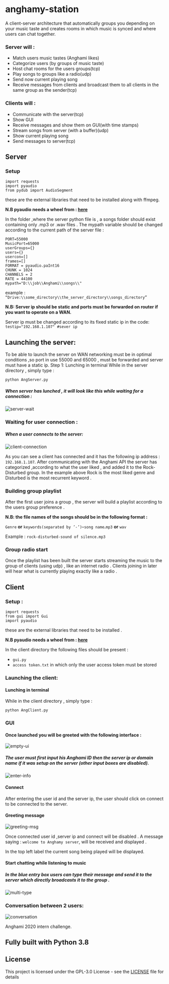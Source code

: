 # anghamy-station


A client-server architecture that automatically groups you depending on your music taste and creates rooms in which music is synced and where users can chat together.

### Server will :

* Match users music tastes (Anghami likes)
* Categorize users (by groups of music taste)
* Host chat rooms for the users groups(tcp)
* Play songs to groups like a radio(udp)
* Send now current playing song
* Receive messages from clients and broadcast them to all clients in the same group as the sender(tcp)
### Clients will :
* Communicate with the server(tcp)
* Show GUI 
* Receive messages and show them on GUI(with time stamps)
* Stream songs from server (with a buffer)(udp)
* Show current playing song
* Send messages to server(tcp)
## Server
### Setup
```
import requests
import pyaudio
from pydub import AudioSegment
```
these are the external libraries that need to be installed along with ffmpeg.

**N.B pyaudio needs a wheel from : [here](https://www.lfd.uci.edu/~gohlke/pythonlibs/#pyaudio)**

In the folder ,where the server python file is , a songs folder should exist containing only .mp3 or .wav files .
The mypath variable should be changed according to the current path of the server file :
```
PORT=55000
MusicPort=65000
userGroups={}
users={}
usercon=[]
frames=[]
FORMAT = pyaudio.paInt16
CHUNK = 1024
CHANNELS = 2
RATE = 44100
mypath="D:\\job\\Anghami\\songs\\"
```
example : `“Drive:\\some_directory\\the_server_directory\\songs_directory”`

**N.B: Server ip should be static and ports must be forwarded on router if you want to operate on a WAN.**

Server ip must be changed according to its fixed static ip in the code:
`testip="192.168.1.107" #sever ip`

## Launching the server:
To be able to launch the server on WAN networking must be in optimal conditions ,so port in use 55000 and 65000 , must be forwarded and server must have a static ip.
Step 1: Lunching in terminal 
While in the server directory , simply type :
```
python AngServer.py
```
##### When server has lunched , it will look like this while waiting for a connection :
![server-wait](pics/server-waiting.png)

### Waiting for user connection :

##### When a user connects to the server:
![client-connection](pics/client-connect.png)

As you can see a client has connected and it has the following ip address : `192.168.1.107`.
After communicating with the Anghami API the server has categorized ,according to what the user liked , and added it to the Rock-Disturbed group.
In the example above Rock is the most liked genre and Disturbed is the most recurrent keyword .

### Building group playlist
After the first user joins a group , the server will build a playlist according to the users group preference .

**N.B: the file names of the songs should be in the following format :**

`Genre` **or** `keywords(separated by ’-’)`**-**`song name`**.**`mp3` **or** `wav`

Example : `rock-disturbed-sound of silence.mp3`

### Group radio start
Once the playlist has been built the server starts streaming the music to the group of clients (using udp) , like an internet radio .
Clients joining in later will hear what is currently playing exactly like a radio .
## Client 
### Setup :
```
import requests
from gui import Gui
import pyaudio
```
these are the external libraries that need to be installed .

**N.B pyaudio needs a wheel from : [here](https://www.lfd.uci.edu/~gohlke/pythonlibs/#pyaudio)**

In the client directory the following files should be present :
* `gui.py`
* `access token.txt` in which only the user access token must be stored

### Launching the client:
#### Lunching in terminal 
While in the client directory , simply type : 
```
python AngClient.py
```
### GUI
#### Once launched you will be greeted with the following interface :
![empty-ui](pics/empty-ui.png)

##### The user must first input his Anghami ID then the server ip or domain name if it was setup on the server (other input boxes are disabled).
![enter-info](pics/enter-server-ip.png)

#### Connect
After entering the user id and the server ip, the user should click on connect to be connected to the server.

#### Greeting message 
![greeting-msg](pics/greeting-msg.png)

Once connected user id ,server ip and connect will be disabled .
A message saying : `welcome to Anghamy server`, will be received and displayed .

In the top left label the current song being played will be displayed.

#### Start chatting while listening to music
##### In the blue entry box users can type their message and send it to the server which directly broadcasts it to the group  .
![multi-type](pics/multi-type.png)

### Conversation between 2 users:
![conversation](pics/conversation.png)

Anghami 2020 intern challenge.






## Fully built with Python 3.8
## License
This project is licensed under the GPL-3.0 License - see the [LICENSE](LICENSE) file for details

